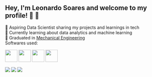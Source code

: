 ## Hey, I'm Leonardo Soares and welcome to my profile! 👋 🖖

🔭 Aspiring Data Scientist sharing my projects and learnings in tech<br/>
🌱 Currently learning about data analytics and machine learning<br/>
🏦 Graduated in [Mechanical Engineering](https://www.puc-campinas.edu.br/)<br/>
Softwares used:
<div align="left">
    <img src="https://github.com/user-attachments/assets/dcd85414-d89c-4c60-bff5-2f9c2326120f" width="40px" /> <!-- Logo PBI -->
    <img src="https://github.com/user-attachments/assets/e4cb7d67-634e-47ad-b4f6-eaaf629d28df" width="40px" /> <!-- Logo Python MUDAR -->
    <img src="https://github.com/user-attachments/assets/dc2ca1e9-2fa7-4d55-b2aa-477d6ec07040" width="40px" /> <!-- Logo SQL -->
    <img src="https://github.com/user-attachments/assets/d3cafe11-c749-41b6-a7c2-c7104e7eda72" width="40px" /> <!-- Logo Excel -->
</div>

<!-- <img width="699" height="699" alt="Image" src="https://github.com/user-attachments/assets/dcd85414-d89c-4c60-bff5-2f9c2326120f" /> 
     <img width="2560" height="758" alt="Image" src="https://github.com/user-attachments/assets/e4cb7d67-634e-47ad-b4f6-eaaf629d28df" />
     <img width="218" height="232" alt="Image" src="https://github.com/user-attachments/assets/dc2ca1e9-2fa7-4d55-b2aa-477d6ec07040" />
     <img width="2203" height="2050" alt="Image" src="https://github.com/user-attachments/assets/d3cafe11-c749-41b6-a7c2-c7104e7eda72" />
-->
<div> 

  <a href="https://discord.com/users/leon9w9" target="_blank"><img src="https://img.shields.io/badge/Discord-7289DA?style=for-the-badge&logo=discord&logoColor=white" target="_blank"></a> 
  <a href = "mailto:leofsoares.mec@gmail.com"><img src="https://img.shields.io/badge/-Gmail-%23333?style=for-the-badge&logo=gmail&logoColor=white" target="_blank"></a>
  <a href="https://www.linkedin.com/in/freitassleonardo" target="_blank"><img src="https://img.shields.io/badge/-LinkedIn-%230077B5?style=for-the-badge&logo=linkedin&logoColor=white" target="_blank"></a> 
  
</div>
